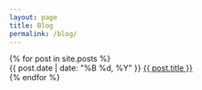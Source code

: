 ```yaml
---
layout: page
title: Blog
permalink: /blog/
---
```


<div class="custom-blog">

  
  <div class="posts">
    {% for post in site.posts %}
    <article class="post-item">
      <div class="post-date">{{ post.date | date: "%B %d, %Y" }}
      <a href="{{ post.url }}">{{ post.title }}</a>
      </div>
      <!-- {% if post.excerpt %}
      <p class="excerpt">{{ post.excerpt | strip_html | truncatewords: 25 }}</p>
      {% endif %} -->
    </article>
    {% endfor %}
  </div>
</div>

<style>
html {
  overflow-y: scroll;
}

</style>